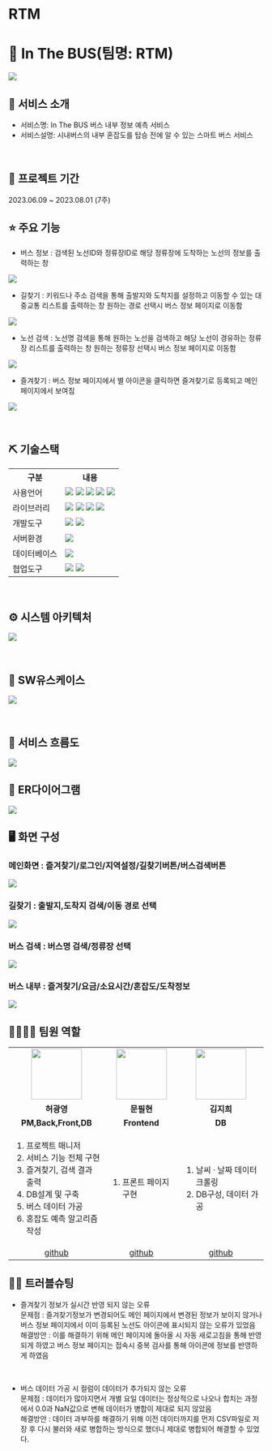 # RTM
# 📎 In The BUS(팀명: RTM)
![](https://velog.velcdn.com/images/sslgo15/post/6a373468-3247-409d-a054-bf4ed674239f/image.png)



## 👀 서비스 소개
* 서비스명:  In The BUS 버스 내부 정보 예측 서비스
* 서비스설명: 시내버스의 내부 혼잡도를 탑승 전에 알 수 있는 스마트 버스 서비스
<br>

## 📅 프로젝트 기간
2023.06.09 ~ 2023.08.01 (7주)
<br>

## ⭐ 주요 기능
* 버스 정보 : 검색된 노선ID와 정류장ID로 해당 정류장에 도착하는 노선의 정보를 출력하는 창
  
![](https://velog.velcdn.com/images/sslgo15/post/69b05773-d9cd-4aa0-8d5c-09bcf4d2e761/image.png)

* 길찾기 : 키워드나 주소 검색을 통해 출발지와 도착지를 설정하고 이동할 수 있는 대중교통 리스트를 출력하는 창
원하는 경로 선택시 버스 정보 페이지로 이동함

![](https://velog.velcdn.com/images/sslgo15/post/1d007601-95af-4604-9e20-a8f28d92651f/image.png)

* 노선 검색 : 노선명 검색을 통해 원하는 노선을 검색하고 해당 노선이 경유하는 정류장 리스트를 출력하는 창
원하는 정류장 선택시 버스 정보 페이지로 이동함

![](https://velog.velcdn.com/images/sslgo15/post/b787c273-2654-4fca-be97-5917d86a6fce/image.png)

* 즐겨찾기 : 버스 정보 페이지에서 별 아이콘을 클릭하면 즐겨찾기로 등록되고 메인 페이지에서 보여짐
 
![](https://velog.velcdn.com/images/sslgo15/post/d772b7e8-e002-427b-bd42-4d44fbdd0a05/image.png)

<br>

## ⛏ 기술스택
<table>
    <tr>
        <th>구분</th>
        <th>내용</th>
    </tr>
    <tr>
        <td>사용언어</td>
        <td>
            <img src="https://img.shields.io/badge/Java-007396?style=for-the-badge&logo=java&logoColor=white"/>
            <img src="https://img.shields.io/badge/HTML5-E34F26?style=for-the-badge&logo=HTML5&logoColor=white"/>
            <img src="https://img.shields.io/badge/CSS3-1572B6?style=for-the-badge&logo=CSS3&logoColor=white"/>
            <img src="https://img.shields.io/badge/JavaScript-F7DF1E?style=for-the-badge&logo=JavaScript&logoColor=white"/>
	    <img src="https://img.shields.io/badge/Python-3776AB?style=for-the-badge&logo=Python&logoColor=white"/> 
        </td>
    </tr>
    <tr>
        <td>라이브러리</td>
        <td>
            <img src="https://img.shields.io/badge/KakaoMap-FFCD00?style=for-the-badge&logo=Kakao&logoColor=white"/>
          <img src="https://img.shields.io/badge/KAKAOLOGIN-FFCD00?style=for-the-badge&logo=Kakao&logoColor=white" >
          <img src="https://img.shields.io/badge/ODsayLAB-E34F26?style=for-the-badge&logo=ODsay&logoColor=white" >
          <img src="https://img.shields.io/badge/TAGO-F80000?style=for-the-badge&logo=TAGO&logoColor=white" >
        </td>
    </tr>
    <tr>
        <td>개발도구</td>
        <td>
            <img src="https://img.shields.io/badge/Eclipse-2C2255?style=for-the-badge&logo=Eclipse&logoColor=white"/>
            <img src="https://img.shields.io/badge/VSCode-007ACC?style=for-the-badge&logo=VisualStudioCode&logoColor=white"/>
        </td>
    </tr>
    <tr>
        <td>서버환경</td>
        <td>
            <img src="https://img.shields.io/badge/Apache Tomcat-D22128?style=for-the-badge&logo=Apache Tomcat&logoColor=white"/>
        </td>
    </tr>
    <tr>
        <td>데이터베이스</td>
        <td>
            <img src="https://img.shields.io/badge/Oracle 11g-F80000?style=for-the-badge&logo=Oracle&logoColor=white"/>
        </td>
    </tr>
    <tr>
        <td>협업도구</td>
        <td>
            <img src="https://img.shields.io/badge/Git-F05032?style=for-the-badge&logo=Git&logoColor=white"/>
            <img src="https://img.shields.io/badge/GitHub-181717?style=for-the-badge&logo=GitHub&logoColor=white"/>
        </td>
    </tr>
</table>


<br>

## ⚙ 시스템 아키텍처
![](https://velog.velcdn.com/images/sslgo15/post/480bbe0d-5768-41da-a30a-c37c96857935/image.jpg)

<br>

## 📌 SW유스케이스
![](https://velog.velcdn.com/images/sslgo15/post/2be2e8eb-0299-4b88-ba0f-1c52d93b94e3/image.png)

<br>

## 📌 서비스 흐름도
![](https://velog.velcdn.com/images/sslgo15/post/c028b52b-b3de-40d3-be89-b89271f08d40/image.png)
<br>

## 📌 ER다이어그램
![](https://velog.velcdn.com/images/sslgo15/post/017699d5-ad4d-442b-99db-141566b1ea20/image.png)
<br>

## 🖥 화면 구성

### 메인화면 : 즐겨찾기/로그인/지역설정/길찾기버튼/버스검색버튼
![](https://velog.velcdn.com/images/sslgo15/post/ddae6309-2678-448f-bff1-7a3e4570f3b2/image.png)
<br>

### 길찾기 : 출발지,도착지 검색/이동 경로 선택
![](https://velog.velcdn.com/images/sslgo15/post/63facba9-526a-4aca-b015-24f324653f25/image.png)
<br>

### 버스 검색 : 버스명 검색/정류장 선택
![](https://velog.velcdn.com/images/sslgo15/post/14ec8511-7e97-44e3-8bff-593a9bfa502c/image.png)
<br>

### 버스 내부 : 즐겨찾기/요금/소요시간/혼잡도/도착정보
![](https://velog.velcdn.com/images/sslgo15/post/455d39cd-e5bf-40df-9eaa-1f6f8a1b7f83/image.png)
<br>

## 👨‍👩‍👦‍👦 팀원 역할
<table>
  <tr>
    <td align="center"><img src="https://item.kakaocdn.net/do/9fc764ca0704ce3ebaba47c50f8b7e8ff43ad912ad8dd55b04db6a64cddaf76d" width="100" height="100"/></td>
    <td align="center"><img src="https://mblogthumb-phinf.pstatic.net/MjAxODAxMDdfMjk1/MDAxNTE1MzAzODc3NjE1.HqFU7w9BX14fzsPWXqTulN13TI584cLlazYu4Yuuohcg.vbUBogBP6YzkgsyGUS2tLGFNc-rSBG8NazX5oL_54k8g.GIF.jee6959/kakao7.gif?type=w800" width="100" height="100"/></td>
    <td align="center"><img src="https://img.ppomppu.co.kr/zboard/data3/comment/88/freeboard_57277188" width="100" height="100"/></td>
  </tr>
  <tr>
    <td align="center"><strong>허광영</strong></td>
    <td align="center"><strong>문필현</strong></td>
    <td align="center"><strong>김지희</strong></td>
  </tr>
  <tr>
    <td align="center"><b>PM,Back,Front,DB</b></td>
    <td align="center"><b>Frontend</b></td>
    <td align="center"><b>DB</b></td>
  </tr>
  <tr>
    <td aling="center">
      <ol>
      	<li>프로젝트 매니저
		<li>서비스 기능 전체 구현
		<li>즐겨찾기, 검색 결과 출력
		<li>DB설계 및 구축
		<li>버스 데이터 가공
		<li>혼잡도 예측 알고리즘 작성
      </ol>
	</td>
    <td aling="center">
   	<ol>
      	<li>프론트 페이지 구현
    </ol>
    </td>
    <td aling="center">
    <ol>
      <li>날씨 · 날짜 데이터 크롤링
      <li>DB구성, 데이터 가공
    </ol>
    </td>
  </tr>
  <tr>
    <td align="center"><a href="https://github.com/HeoGwangYoung" target='_blank'>github</a></td>
    <td align="center"><a href="https://github.com/자신의username작성해주세요" target='_blank'>github</a></td>
    <td align="center"><a href="https://github.com/자신의username작성해주세요" target='_blank'>github</a></td>
  </tr>
</table>

## 🤾‍♂️ 트러블슈팅

  
* 즐겨찾기 정보가 실시간 반영 되지 않는 오류<br>
문제점 : 즐겨찾기정보가 변경되어도 메인 페이지에서 변경된 정보가 보이지 않거나 버스 정보 페이지에서 이미 등록된 노선도 아이콘에 표시되지 않는 오류가 있었음<br>
해결방안 : 이를 해결하기 위해 메인 페이지에 돌아올 시 자동 새로고침을 통해 반영되게 하였고 버스 정보 페이지는 접속시 중복 검사를 통해 아이콘에 정보를 반영하게 하였음
<br>

* 버스 데이터 가공 시 컬럼이 데이터가 추가되지 않는 오류<br>
 문제점 : 데이터가 많아지면서 개별 요일 데이터는 정상적으로 나오나 합치는 과정에서 0.0과 NaN값으로 변해 데이터가 병합이 제대로 되지 않았음<br>
 해결방안 : 데이터 과부하를 해결하기 위해 이전 데이터까지를 먼저 CSV파일로 저장 후 다시 불러와 새로 병합하는 방식으로 했더니 제대로 병합되어 해결할 수 있었다.
